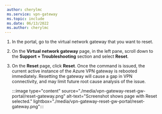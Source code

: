 ```yaml
---
 author: cherylmc
 ms.service: vpn-gateway
 ms.topic: include
 ms.date: 06/13/2022
 ms.author: cherylmc
---
```


1. In the portal, go to the virtual network gateway that you want to reset.
1. On the **Virtual network gateway** page, in the left pane, scroll down to the **Support + Troubleshooting** section and select **Reset**.
1. On the **Reset** page, click **Reset**. Once the command is issued, the current active instance of the Azure VPN gateway is rebooted immediately. Resetting the gateway will cause a gap in VPN connectivity, and may limit future root cause analysis of the issue.

   :::image type="content" source="./media/vpn-gateway-reset-gw-portal/reset-gateway.png" alt-text="Screenshot shows page with Reset selected." lightbox="./media/vpn-gateway-reset-gw-portal/reset-gateway.png":::

